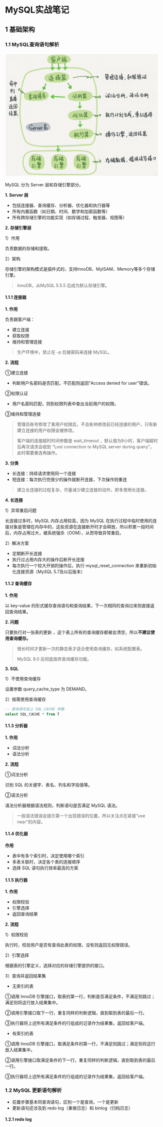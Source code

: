 # MySQL实战笔记

## 1 基础架构

### 1.1 MySQL查询语句解析

![1590053284402](assets/1590053284402.png)

MySQL 分为 Server 层和存储引擎部分。

**1. Server 层**

- 包括连接器、查询缓存、分析器、优化器和执行器等
- 所有内置函数（如日期、时间、数学和加密函数等）
- 所有跨存储引擎的功能实现（如存储过程、触发器、视图等）

**2. 存储引擎层**

1）作用

负责数据的存储和提取。

2）架构

存储引擎的架构模式是插件式的，支持InnoDB、MyISAM、Memory等多个存储引擎。

> InnoDB，从MySQL 5.5.5 后成为默认存储引擎。

#### 1.1.1 连接器

**1. 作用**

负责跟客户端：

- 建立连接
- 获取权限
- 维持和管理连接

> 生产环境中，禁止在 -p 后接密码来连接 MySQL。

**2. 流程**

①建立连接

- 判断用户名密码是否匹配，不匹配则返回“Access denied for user”错误。

②权限认证

- 用户名密码匹配，则到权限列表中查出当前用户的权限。

③维持和管理连接

> 管理员账号修改了某用户权限后，不会影响修改前已经连接的用户，只有新建立连接的用户权限会被修改。
>
> 客户端的连接超时时间参数是 wait_timeout ，默认值为8小时，客户端超时后再次请求会收到 “Lost connection to MySQL server during query”，此时需要重连再操作。

**3. 分类**

- 长连接：持续请求使用同一个连接
- 短连接：每次执行完很少的操作就断开连接，下次操作则重连

> 建立长连接的过程复杂，尽量减少建立连接的动作，即多使用长连接。

**4. 长连接**

1）异常重启问题

长连接过多时，MySQL 内存占用较高，因为 MySQL 在执行过程中临时使用的连接对象是管理在内存中的，这些资源在连接断开时才会释放，所以积累一段时间后，内存占用过大，被系统强杀（OOM），从而导致异常重启。

2）解决方案

- 定期断开长连接
- 执行过占用内存大的操作后断开长连接
- 每次执行一个较大开销的操作后，执行 mysql_reset_connection 来重新初始化连接资源（MySQL 5.7及以后版本）

#### 1.1.2 查询缓存

**1. 作用**

以 key-value 的形式缓存查询语句和查询结果，下一次相同的查询过来则直接返回查询结果。

**2. 问题**

只要执行对一张表的更新 ，这个表上所有的查询缓存都被会清空，所以**不建议使用查询缓存。**

> 很长时间才更新一次的静态表才适合使用查询缓存，如系统配置表。
>
> MySQL 8.0 后彻底放弃查询缓存功能。

**3. SQL**

1）不使用查询缓存

设置参数 query_cache_type 为 DEMAND。

2）按需使用查询缓存

````sql
-- 查询语句加上 SQL_CACHE 参数
select SQL_CACHE * from T
````

#### 1.1.3 分析器

**1. 作用**

- 词法分析
- 语法分析

**2. 流程**

①词法分析

识别 SQL 的关键字、表名、列名和字段值等。

②语法分析

语法分析器根据语法规则，判断语句是否满足 MySQL 语法。

> 一般语法错误会提示第一个出现错误的位置，所以关注点在紧接“use near”的内容。

#### 1.1.4 优化器

**作用**

- 表中有多个索引时，决定使用哪个索引
- 多表关联时，决定各个表的连接顺序
- 选择 SQL 语句执行效率最高的方案

#### 1.1.5 执行器

**1. 作用**

- 权限校验
- 引擎选择
- 返回查询结果

**2. 流程**

1）权限校验

执行时，校验用户是否有查询此表的权限，没有则返回无权限错误。

2）引擎选择

根据表的引擎定义，选择对应的存储引擎提供的接口。

3）查询并返回结果集

- 无索引的表

①调用 InnoDB 引擎接口，取表的第一行，判断是否满足条件，不满足则跳过；满足则将这行放入结果集中。

②调用引擎接口取下一行，重复同样的判断逻辑，直到取到表的最后一行。

③执行器将上述所有满足条件的行组成的记录作为结果集，返回给客户端。

- 有索引的表

①调用 InnoDB 引擎接口，取满足条件的第一行，不满足则跳过；满足则将这行放入结果集中。

②调用引擎接口取满足条件的下一行，重复同样的判断逻辑，直到取到表的最后一行。

③执行器将上述所有满足条件的行组成的记录作为结果集，返回给客户端。

### 1.2 MySQL 更新语句解析

- 前置步骤基本同查询语句，区别一个是查询，一个是更新
- 更新语句还涉及到 redo log（重做日志）和 binlog（归档日志）

#### 1.2.1 redo log

